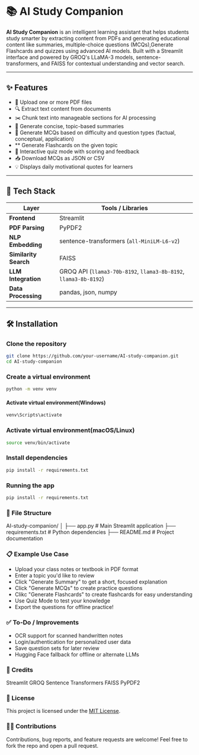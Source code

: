 # 📚 AI Study Companion

**AI Study Companion** is an intelligent learning assistant that helps students study smarter by extracting content from PDFs and generating educational content like summaries, multiple-choice questions (MCQs),Generate Flashcards and quizzes using advanced AI models. Built with a Streamlit interface and powered by GROQ's LLaMA-3 models, sentence-transformers, and FAISS for contextual understanding and vector search.

---

## ✨ Features

- 📄 Upload one or more PDF files
- 🔍 Extract text content from documents
- ✂️ Chunk text into manageable sections for AI processing
- 📝 Generate concise, topic-based summaries
- 🧠 Generate MCQs based on difficulty and question types (factual, conceptual, application)
- **  Generate Flashcards on the given topic
- 🚀 Interactive quiz mode with scoring and feedback
- 📥 Download MCQs as JSON or CSV
- 💡 Displays daily motivational quotes for learners

---

## 🧰 Tech Stack

| Layer                 | Tools / Libraries                                |
|--------------         |--------------------------------------------------|
| **Frontend**          | Streamlit                                        |
| **PDF Parsing**       | PyPDF2                                           |
| **NLP Embedding**     | sentence-transformers (`all-MiniLM-L6-v2`)       |
| **Similarity Search** | FAISS                                            |
| **LLM Integration**   |GROQ API (`llama3-70b-8192`, `llama3-8b-8192`, `llama3-8b-8192`)          |
| **Data Processing**   | pandas, json, numpy                              |

---

## 🛠️ Installation

###  Clone the repository

```bash
git clone https://github.com/your-username/AI-study-companion.git
cd AI-study-companion
```
### Create a virtual environment
```bash
python -m venv venv
```
#### Activate virtual environment(Windows)
```bash
venv\Scripts\activate
```
### Activate virtual environment(macOS/Linux)
```bash
source venv/bin/activate
```
### Install dependencies
```bash
pip install -r requirements.txt
```
### Running the app
```bash
pip install -r requirements.txt
```

### 📂 File Structure
AI-study-companion/
│
├── app.py                 # Main Streamlit application
├── requirements.txt       # Python dependencies
├── README.md              # Project documentation



### 📋 Example Use Case
* Upload your class notes or textbook in PDF format
* Enter a topic you'd like to review
* Click "Generate Summary" to get a short, focused explanation
* Click "Generate MCQs" to create practice questions
* Clikc "Generate Flashcards" to create flashcards for easy understanding
* Use Quiz Mode to test your knowledge
* Export the questions for offline practice!


### ✅ To-Do / Improvements
 * OCR support for scanned handwritten notes
 * Login/authentication for personalized user data
 * Save question sets for later review
 * Hugging Face fallback for offline or alternate LLMs

### 🧠 Credits
Streamlit
GROQ
Sentence Transformers
FAISS
PyPDF2


### 📄 License
This project is licensed under the [MIT License](LICENSE).


### 🙋‍♀️ Contributions
Contributions, bug reports, and feature requests are welcome!
Feel free to fork the repo and open a pull request.
